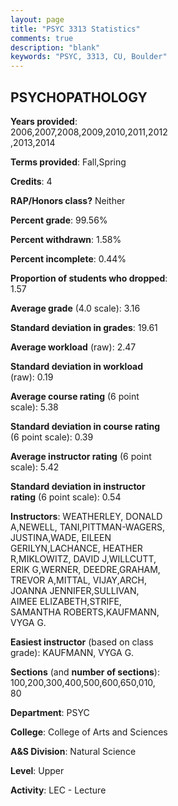 ```yaml
---
layout: page
title: "PSYC 3313 Statistics"
comments: true
description: "blank"
keywords: "PSYC, 3313, CU, Boulder"
--- 
```

<head>
<script src="https://ajax.googleapis.com/ajax/libs/jquery/2.1.3/jquery.min.js"></script>
<script src="https://dl.dropboxusercontent.com/s/pc42nxpaw1ea4o9/highcharts.js?dl=0"></script>
<!-- <script src="../assets/js/highcharts.js"></script> -->
<style type="text/css">@font-face {
	font-family: "Bebas Neue";
	src: url(https://www.filehosting.org/file/details/544349/BebasNeue%20Regular.otf) format("opentype");
	}
	h1.Bebas { 
		font-family: "Bebas Neue", Verdana, Tahoma;
	}
</style>
</head>
<body>
	<div id="container" style="float: right; width: 45%; height: 88%; margin-left: 2.5%; margin-right: 2.5%;"></div>
	<script language="JavaScript">
		$(document).ready(function() {
		var chart = {type: 'column'};
		var title = {text: 'Grade Distribution'};
		var xAxis = {categories: ['A','B','C','D','F'],crosshair: true};
		var yAxis = {min: 0,title: {text: 'Percentage'}};
		var tooltip = {headerFormat: '<center><b><span style="font-size:20px">{point.key}</span></b></center>',
		               pointFormat: '<td style="padding:0"><b>{point.y:.1f}%</b></td>',
		               footerFormat: '</table>',shared: true,useHTML: true};
		var plotOptions = {column: {pointPadding: 0.0,borderWidth: 0}};  
		var credits = {enabled: false};var series= [{name: 'Percent',data: [40.24,43.03,13.94,1.51,1.28,]}];
		var json = {};
		json.chart = chart;
		json.title = title;
		json.tooltip = tooltip;
		json.xAxis = xAxis;
		json.yAxis = yAxis;  
		json.series = series;
		json.plotOptions = plotOptions;  
		json.credits = credits;
		$('#container').highcharts(json);
	});
	</script>
</body>
			   
## PSYCHOPATHOLOGY

**Years provided**: 2006,2007,2008,2009,2010,2011,2012,2013,2014

**Terms provided**: Fall,Spring

**Credits**: 4

**RAP/Honors class?** Neither

**Percent grade**: 99.56%

**Percent withdrawn**: 1.58%

**Percent incomplete**: 0.44%

**Proportion of students who dropped**: 1.57

**Average grade** (4.0 scale): 3.16

**Standard deviation in grades**: 19.61

**Average workload** (raw): 2.47

**Standard deviation in workload** (raw): 0.19

**Average course rating** (6 point scale): 5.38

**Standard deviation in course rating** (6 point scale): 0.39

**Average instructor rating** (6 point scale): 5.42

**Standard deviation in instructor rating** (6 point scale): 0.54

**Instructors**: WEATHERLEY, DONALD A,NEWELL, TANI,PITTMAN-WAGERS, JUSTINA,WADE, EILEEN GERILYN,LACHANCE, HEATHER R,MIKLOWITZ, DAVID J,WILLCUTT, ERIK G,WERNER, DEEDRE,GRAHAM, TREVOR A,MITTAL, VIJAY,ARCH, JOANNA JENNIFER,SULLIVAN, AIMEE ELIZABETH,STRIFE, SAMANTHA ROBERTS,KAUFMANN, VYGA G.

**Easiest instructor** (based on class grade): KAUFMANN, VYGA G.

**Sections** (and **number of sections**): 100,200,300,400,500,600,650,010, 80

**Department**: PSYC

**College**: College of Arts and Sciences

**A&S Division**: Natural Science

**Level**: Upper

**Activity**: LEC - Lecture
